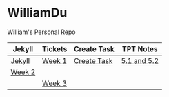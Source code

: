 # WilliamDu
William's Personal Repo


Jekyll   | Tickets  | Create Task   | TPT Notes     | 
---------| -------- | -----------   | ---------     |
[Jekyll](https://williamdu22.github.io/WilliamDuRepository/) | [Week 1](https://github.com/WilliamDu22/WilliamDuRepository/issues/1) | [Create Task](https://github.com/NoahJ214/Team-Aaiaa-Project-Tri-2/wiki/William-Du-Evaluation-of-Create-Task-Project) | [5.1 and 5.2](https://github.com/WilliamDu22/WilliamDuRepository/wiki/5.1-5.2-Notes) | 
 | [Week 2](https://github.com/WilliamDu22/WilliamDuRepository/issues/2) |          |               | 
         | [Week 3](https://github.com/WilliamDu22/WilliamDuRepository/issues/4) |

